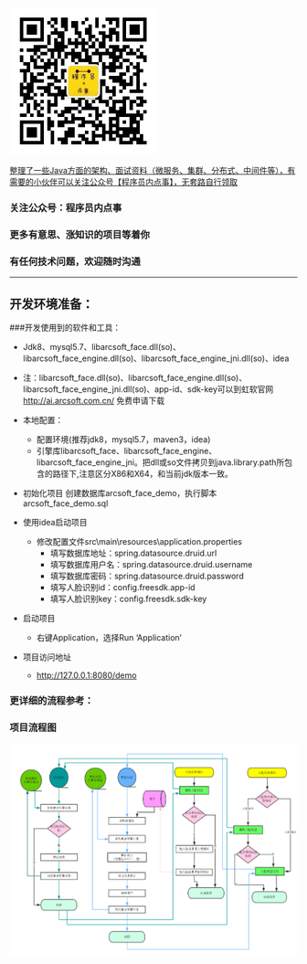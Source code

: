  
 ![](qrcode_for_gh_d49c67bf15ef_258.jpg)
 
 
[整理了一些Java方面的架构、面试资料（微服务、集群、分布式、中间件等），有需要的小伙伴可以关注公众号【程序员内点事】，无套路自行领取](https://mp.weixin.qq.com/s/7Sb-INOrSfQ00sxETLmNog)
 
### 关注公众号：程序员内点事
 
###  更多有意思、涨知识的项目等着你
 
### 有任何技术问题，欢迎随时沟通

--- 

## 开发环境准备：
###开发使用到的软件和工具：
* Jdk8、mysql5.7、libarcsoft_face.dll(so)、libarcsoft_face_engine.dll(so)、libarcsoft_face_engine_jni.dll(so)、idea
* 注：libarcsoft_face.dll(so)、libarcsoft_face_engine.dll(so)、libarcsoft_face_engine_jni.dll(so)、app-id、sdk-key可以到虹软官网 http://ai.arcsoft.com.cn/ 免费申请下载


* 本地配置：
	* 配置环境(推荐jdk8，mysql5.7，maven3，idea)
    * 引擎库libarcsoft_face、libarcsoft_face_engine、libarcsoft_face_engine_jni。把dll或so文件拷贝到java.library.path所包含的路径下,注意区分X86和X64，和当前jdk版本一致。
  
* 初始化项目
创建数据库arcsoft_face_demo，执行脚本arcsoft_face_demo.sql

* 使用idea启动项目
    * 修改配置文件src\main\resources\application.properties
        * 填写数据库地址：spring.datasource.druid.url
        * 填写数据库用户名：spring.datasource.druid.username
        * 填写数据库密码：spring.datasource.druid.password
        * 填写人脸识别id：config.freesdk.app-id
        * 填写人脸识别key：config.freesdk.sdk-key

 
* 启动项目
    * 右键Application，选择Run ‘Application’
 

* 项目访问地址
    * http://127.0.0.1:8080/demo

### 更详细的流程参考：

### 项目流程图
 ![](人脸流程.png)

